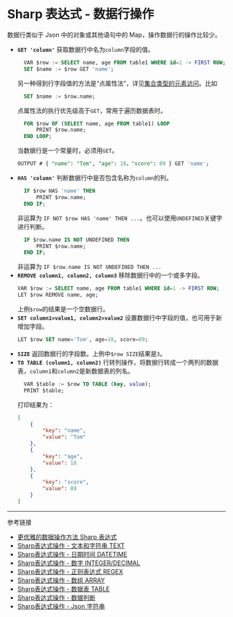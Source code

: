 # Sharp 表达式 - 数据行操作

数据行类似于 Json 中的对象或其他语句中的 Map，操作数据行的操作比较少。

* **`GET 'column'`** 获取数据行中名为`column`字段的值。
  ```sql
	VAR $row := SELECT name, age FROM table1 WHERE id=1 -> FIRST ROW;
	SET $name := $row GET 'name';
  ```
    另一种得到行字段值的方法是“点属性法”，详见[集合类型的元素访问](/pql/collection.md)。比如
  ```sql
    SET $name := $row.name;
  ```
  点属性法的执行优先级高于`GET`，常用于遍历数据表时。
  ```sql
    FOR $row OF (SELECT name, age FROM table1) LOOP
        PRINT $row.name;
    END LOOP;
  ```
  当数据行是一个常量时，必须用`GET`。
  ```sql
  OUTPUT # { "name": "Tom", "age": 18，"score": 89 } GET 'name';
  ```
* **`HAS 'column'`** 判断数据行中是否包含名称为`column`的列。
  ```sql
    IF $row HAS 'name' THEN
        PRINT $row.name;
    END IF;
  ```
  非运算为 `IF NOT $row HAS 'name' THEN ...`。也可以使用`UNDEFINED`关键字进行判断。
  ```sql
    IF $row.name IS NOT UNDEFINED THEN
        PRINT $row.name;
    END IF;
  ```
  非运算为 `IF $row.name IS NOT UNDEFINED THEN ...`
* **`REMOVE column1, column2, column3`** 移除数据行中的一个或多字段。
  ```sql
  VAR $row := SELECT name, age FROM table1 WHERE id=1 -> FIRST ROW;
  LET $row REMOVE name, age;
  ```
  上例`$row`的结果是一个空数据行。
* **`SET column1=value1, column2=value2`** 设置数据行中字段的值，也可用于新增加字段。
  ```sql
  LET $row SET name='Tom', age=18, score=89;
  ```
* **`SIZE`** 返回数据行的字段数。上例中`$row SIZE`结果是`3`。
* **`TO TABLE (column1, column2)`** 行转列操作，将数据行转成一个两列的数据表，`column1`和`column2`是新数据表的列名。
  ```sql
    VAR $table := $row TO TABLE (key, value);
    PRINT $table;
  ```
  打印结果为：
  ```json
  [
      {
          "key": "name",
          "value": "Tom"
      },
      {
          "key": "age",
          "value": 18
      },
      {
          "key": "score",
          "value": 89
      }
  ]
  ```

---
参考链接

* [更优雅的数据操作方法 Sharp 表达式](/pql/sharp.md)
* [Sharp表达式操作 - 文本和字符串 TEXT](/pql/sharp-text.md)
* [Sharp表达式操作 - 日期时间 DATETIME](/pql/sharp-datetime.md)
* [Sharp表达式操作 - 数字 INTEGER/DECIMAL](/pql/sharp-numeric.md)
* [Sharp表达式操作 - 正则表达式 REGEX](/pql/sharp-regex.md)
* [Sharp表达式操作 - 数组 ARRAY](/pql/sharp-array.md)
* [Sharp表达式操作 - 数据表 TABLE](/pql/sharp-table.md)
* [Sharp表达式操作 - 数据判断](/pql/sharp-if.md)
* [Sharp表达式操作 - Json 字符串](/pql/sharp-json.md)
